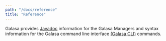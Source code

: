 ```yaml
---
path: "/docs/reference"
title: "Reference"
---
```


Galasa provides [Javadoc](galasa-javadoc) information for the Galasa Managers and syntax information for the Galasa command line interface [(Galasa CLI)](galasa-cli-commands) commands.
